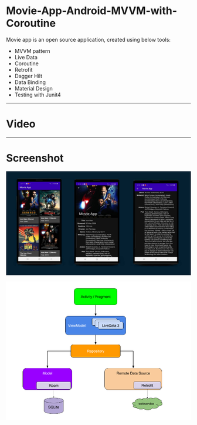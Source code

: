 # Movie-App-Android-MVVM-with-Coroutine

Movie app is an open source application, created using below tools: 

- MVVM pattern 
- Live Data 
- Coroutine
- Retrofit 
- Dagger Hilt
- Data Binding
- Material Design 
- Testing with Junit4

--------------

# Video


--------------
# Screenshot

![](https://github.com/panchalamitr/Movie-App/blob/main/screenshot/Banner.jpg)

![](https://github.com/panchalamitr/Movie-App/blob/main/screenshot/MVVMPattern.png)

